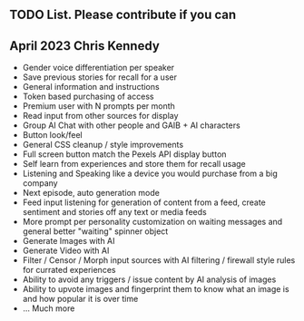 ## TODO List. Please contribute if you can

## April 2023 Chris Kennedy

* Gender voice differentiation per speaker
* Save previous stories for recall for a user
* General information and instructions
* Token based purchasing of access
* Premium user with N prompts per month
* Read input from other sources for display
* Group AI Chat with other people and GAIB + AI characters
* Button look/feel
* General CSS cleanup / style improvements
* Full screen button match the Pexels API display button
* Self learn from experiences and store them for recall usage
* Listening and Speaking like a device you would purchase from a big company
* Next episode, auto generation mode
* Feed input listening for generation of content from a feed, create sentiment and stories off any text or media feeds
* More prompt per personality customization on waiting messages and general better "waiting" spinner object
* Generate Images with AI
* Generate Video with AI
* Filter / Censor / Morph input sources with AI filtering / firewall style rules for currated experiences
* Ability to avoid any triggers / issue content by AI analysis of images
* Ability to upvote images and fingerprint them to know what an image is and how popular it is over time
* ... Much more
